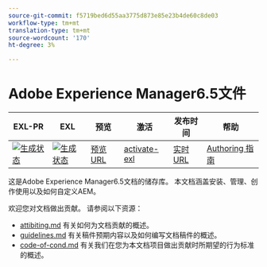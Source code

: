 ```yaml
---
source-git-commit: f5719bed6d55aa3775d873e85e23b4de60c8de03
workflow-type: tm+mt
translation-type: tm+mt
source-wordcount: '170'
ht-degree: 3%

---
```

# Adobe Experience Manager6.5文件

| EXL-PR | EXL | 预览 | 激活 | 发布时间 | 帮助 |
|--- |--- |--- |--- |--- |--- |
| [![生成状态](https://docs.ci.corp.adobe.com/view/exl-pr/job/experience-manager-65.en_pr-exl/badge/icon)](https://docs.ci.corp.adobe.com/view/exl-pr/job/experience-manager-65.en_pr-exl/lastBuild/) | [![生成状态](https://docs.ci.corp.adobe.com/view/exl-pr/job/experience-manager-65.en_exl/lastBuild/badge/icon)](https://docs.ci.corp.adobe.com/view/exl-pr/job/experience-manager-65.en_exl/lastBuild/lastBuild) | [预览URL](https://experienceleague.corp.adobe.com/docs/experience-manager-65/authoring/home.html?lang=en) | [activate-exl](https://docs.ci.corp.adobe.com/job/activate-exl/build/) | [实时URL](https://experienceleague.adobe.com/docs/experience-manager-65/authoring/home.html?lang=en) | [Authoring 指南](https://experienceleague.adobe.com/docs/authoring-guide-exl/using/home.html?lang=en) |

这是Adobe Experience Manager6.5文档的储存库。 本文档涵盖安装、管理、创作使用以及如何自定义AEM。

欢迎您对文档做出贡献。 请参阅以下资源：

* [attibiting.md](contributing.md) 有关如何为文档贡献的概述。
* [guidelines.md](guidelines.md) 有关稿件预期内容以及如何编写文档稿件的概述。
* [code-of-cond.md](code-of-conduct.md) 有关我们在您为本文档项目做出贡献时所期望的行为标准的概述。

